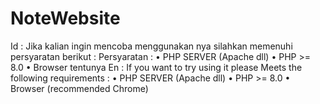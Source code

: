 # NoteWebsite
Id :
Jika kalian ingin mencoba menggunakan nya silahkan memenuhi persyaratan berikut :
Persyaratan :
• PHP SERVER (Apache dll)
• PHP >= 8.0
• Browser tentunya
En :
If you want to try using it please
Meets the following requirements :
• PHP SERVER (Apache dll)
• PHP >= 8.0
• Browser (recommended Chrome)
